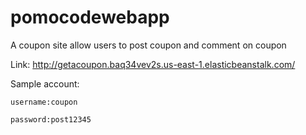 # pomocodewebapp

A coupon site allow users to post coupon and comment on coupon

Link: http://getacoupon.baq34vev2s.us-east-1.elasticbeanstalk.com/

Sample account: 

  	username:coupon
	
  	password:post12345
